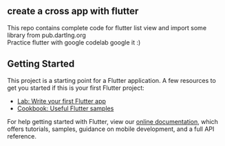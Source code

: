 ## create a cross app with flutter 
This repo contains complete code for flutter list view and import some library from pub.dartlng.org  
Practice flutter with google codelab google it :)  
## Getting Started
This project is a starting point for a Flutter application.
A few resources to get you started if this is your first Flutter project:
- [Lab: Write your first Flutter app](https://flutter.io/docs/get-started/codelab)
- [Cookbook: Useful Flutter samples](https://flutter.io/docs/cookbook)

For help getting started with Flutter, view our 
[online documentation](https://flutter.io/docs), which offers tutorials, 
samples, guidance on mobile development, and a full API reference.
